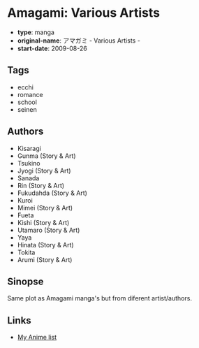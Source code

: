 # Amagami: Various Artists

-   **type**: manga
-   **original-name**: アマガミ - Various Artists -
-   **start-date**: 2009-08-26

## Tags

-   ecchi
-   romance
-   school
-   seinen

## Authors

-   Kisaragi
-   Gunma (Story & Art)
-   Tsukino
-   Jyogi (Story & Art)
-   Sanada
-   Rin (Story & Art)
-   Fukudahda (Story & Art)
-   Kuroi
-   Mimei (Story & Art)
-   Fueta
-   Kishi (Story & Art)
-   Utamaro (Story & Art)
-   Yaya
-   Hinata (Story & Art)
-   Tokita
-   Arumi (Story & Art)

## Sinopse

Same plot as Amagami manga's but from diferent artist/authors.

## Links

-   [My Anime list](https://myanimelist.net/manga/32989/Amagami__Various_Artists)
